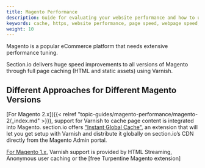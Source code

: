 ```yaml
---
title: Magento Performance
description: Guide for evaluating your website performance and how to use section.io to make improvements.
keywords: cache, https, website performance, page speed, webpage speed, website security, content delivery network, CDN
weight: 10
---
```


Magento is a popular eCommerce platform that needs extensive performance tuning.

Section.io delivers huge speed improvements to all versions of Magento through full page caching (HTML and static assets) using Varnish.

## Different Approaches for Different Magento Versions

[For Magento 2.x]({{< relref "topic-guides/magento-performance/magento-2/_index.md" >}}), support for Varnish to cache page content is integrated into Magento. section.io offers ["Instant Global Cache"](#magento-2-extension), an extension that will let you get setup with Varnish and distribute it globally on section.io’s CDN directly from the Magento Admin portal.

[For Magento 1.x](#magento-19-and-earlier), Varnish support is provided by HTML Streaming, Anonymous user caching or the [free Turpentine Magento extension]

